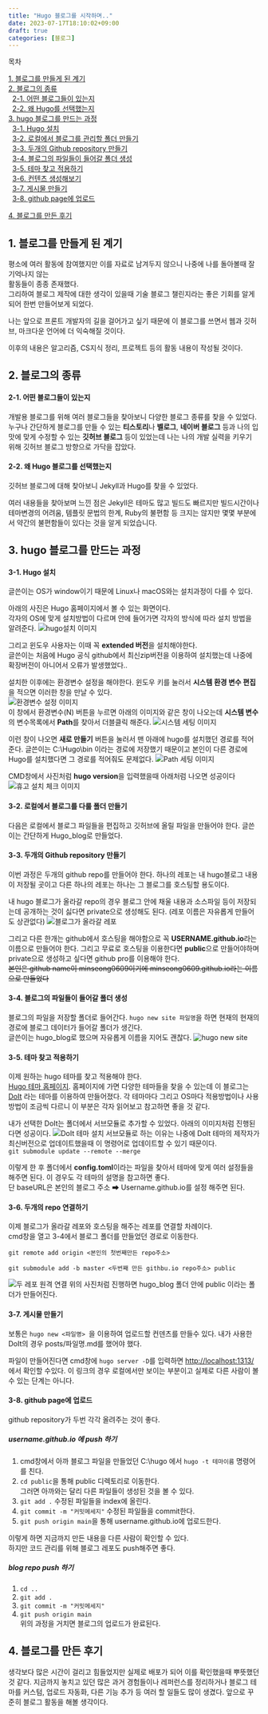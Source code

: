 ```yaml
---
title: "Hugo 블로그를 시작하며.."
date: 2023-07-17T18:10:02+09:00
draft: true
categories: [블로그]
---
```


 
목차<br>

[1. 블로그를 만들게 된 계기](#블로그를-만들게-된-계기)  
[2. 블로그의 종류]( #블로그의-종류)  
&nbsp;&nbsp;[2-1. 어떤 블로그들이 있는지]( #2-1.-어떤-블로그들이-있는지)  
&nbsp;&nbsp;[2-2. 왜 Hugo를 선택했는지]( #2-2.-왜-Hugo-블로그를-선택했는지)    
[3. hugo 블로그를 만드는 과정]( #3.-hugo-블로그를-만드는-과정)  
&nbsp;&nbsp;[3-1. Hugo 설치]( #3-1.-왜-Hugo-블로그를-선택했는지)    
&nbsp;&nbsp;[3-2. 로컬에서 블로그를 관리할 폴더 만들기]( #3-2.-로컬에서-블로그를-관리할-폴더-만들기)    
&nbsp;&nbsp;[3-3. 두개의 Github repository 만들기]( #3-3.-두개의-Github-repository-만들기)  
&nbsp;&nbsp;[3-4. 블로그의 파일들이 들어갈 폴더 생성]( #3-4.-블로그의-파일들이-들어갈-폴더-생성)    
&nbsp;&nbsp;[3-5. 테마 찾고 적용하기]( #3-5.-테마-찾고-적용하기)   
&nbsp;&nbsp;[3-6. 컨텐츠 생성해보기]( #3-6.-컨텐츠-생성해보기)   
&nbsp;&nbsp;[3-7. 게시물 만들기]( #3-7.-게시물-만들기)   
&nbsp;&nbsp;[3-8. github page에 업로드]( #3-8.-github-page에-업로드)


[4. 블로그를 만든 후기 ]( #4.-블로그를-만든-후기 )



## 1. 블로그를 만들게 된 계기
평소에 여러 활동에 참여했지만 이를 자료로 남겨두지 않으니 나중에 나를 돌아볼때 잘 기억나지 않는   
활동들이 종종 존재했다.  
그리하여 블로그 제작에 대한 생각이 있을때 기술 블로그 챌린지라는 좋은 기회를 알게 되어 한번 만들어보게 되었다.  

나는 앞으로 프론트 개발자의 길을 걸어가고 싶기 때문에 이 블로그를 쓰면서 웹과 깃허브, 마크다운 언어에 더 익숙해질 것이다. 

이후의 내용은 알고리즘, CS지식 정리, 프로젝트 등의 활동 내용이 작성될 것이다.  
  

## 2. 블로그의 종류  

#### 2-1. 어떤 블로그들이 있는지
개발용 블로그를 위해 여러 블로그들을 찾아보니 다양한 블로그 종류를 찾을 수 있었다. 
누구나 간단하게 블로그를 만들 수 있는 **티스토리**나 **벨로그**, **네이버 블로그** 등과 나의 입맛에 맞게 수정할 수 있는 **깃허브 블로그** 등이 있었는데 나는 나의 개발 실력을 키우기 위해 깃허브 블로그 방향으로 가닥을 잡았다. 



#### 2-2. 왜 Hugo 블로그를 선택했는지
깃허브 블로그에 대해 찾아보니 Jekyll과 Hugo를 찾을 수 있었다.

여러 내용들을 찾아보며 느낀 점은 Jekyll은 테마도 많고 빌드도 빠르지만 빌드시간이나 테마변경의 어려움, 템플릿 문법의 한계, Ruby의 불편함 등 크지는 않지만 몇몇 부분에서 약간의 불편함들이 있다는 것을 알게 되었습니다. 

## 3. hugo 블로그를 만드는 과정  

#### 3-1. Hugo 설치
글쓴이는 OS가 window이기 때문에 Linux나 macOS와는 설치과정이 다를 수 있다.  

아래의 사진은 Hugo 홈페이지에서 볼 수 있는 화면이다.  
각자의 OS에 맞게 설치방법이 다르며 안에 들어가면 각자의 방식에 따라 설치 방법을 알려준다. 
![hugo설치 이미지 ](/images/23.07.17_hugo_install_site.png)


그리고 윈도우 사용자는 이때 꼭 **extended 버전**을 설치해야한다.  
글쓴이는 처음에 Hugo 공식 github에서 최신zip버전을 이용하여 설치했는데 나중에 확장버전이 아니어서 오류가 발생했었다..  

설치한 이후에는 환경변수 설정을 해야한다.
윈도우 키를 눌러서 **시스템 환경 변수 편집**을 적으면 이러한 창을 만날 수 있다.  
![환경변수 설정 이미지 ](/images/23.07.17_systemsetting.png)   
이 창에서 환경변수(N) 버튼을 누르면 아래의 이미지와 같은 창이 나오는데 **시스템 변수**의 변수목록에서 **Path**를 찾아서 더블클릭 해준다.
![시스템 세팅 이미지 ](/images/23.07.17_SettingSystemVariable.png)   

이런 창이 나오면 **새로 만들기** 버튼을 눌러서 맨 아래에 hugo를 설치했던 경로를 적어준다. 
글쓴이는 C:\Hugo\bin 이라는 경로에 저장했기 때문이고 본인이 다른 경로에 Hugo를 설치했다면 그 경로를 적어줘도 문제없다.
![Path 세팅 이미지 ](/images/23.07.17_PathSetting.png)  

CMD창에서 사진처럼 **hugo version**을 입력했을때 아래처럼 나오면 성공이다 
![휴고 설치 체크 이미지 ](/images/23.07.17_hugoInstallCheck.png) 

#### 3-2. 로컬에서 블로그를 다룰 폴더 만들기
다음은 로컬에서 블로그 파일들을 편집하고 깃허브에 올릴 파일을 만들어야 한다. 
글쓴이는 간단하게 Hugo_blog로 만들었다. 
#### 3-3. 두개의 Github repository 만들기
이번 과정은 두개의 github repo를 만들어야 한다. 
하나의 레포는 내 hugo블로그 내용이 저장될 곳이고
다른 하나의 레포는 하나는 그 블로그를 호스팅할 용도이다. 

내 hugo 블로그가 올라갈 repo의 경우 블로그 안에 채울 내용과 소스파일 등이 저장되는데 공개하는 것이 싫다면 private으로 생성해도 된다. (레포 이름은 자유롭게 만들어도 상관없다)
![블로그가 올라갈 레포 ](/images/23.07.17_blogRepoCreate.png)

그리고 다른 한개는 github에서 호스팅을 해야함으로 꼭 **USERNAME.github.io**라는 이름으로 만들어야 한다. 그리고 무료로 호스팅을 이용한다면 **public**으로 만들어야하며 private으로 생성하고 싶다면 github pro를 이용해야 한다.  
~~본인은 github name이 minseong0609이기에 minseong0609.github.io라는 이름으로 만들었다~~


#### 3-4. 블로그의 파일들이 들어갈 폴더 생성
블로그의 파일을 저장할 폴더로 들어간다. 
```hugo new site 파일명```을 하면 현재의 현재의 경로에 블로그 데이터가 들어갈 폴더가 생긴다.  
글쓴이는 hugo_blog로 했으며 자유롭게 이름을 지어도 괜찮다.
![ hugo new site ](/images/23.07.17_hugoNewSite.png) 


#### 3-5. 테마 찾고 적용하기
이제 원하는 hugo 테마를 찾고 적용해야 한다.  
[Hugo 테마 홈페이지](https://themes.gohugo.io/).
홈페이지에 가면 다양한 테마들을 찾을 수 있는데 이 블로그는 [DoIt](https://themes.gohugo.io/themes/doit/) 라는 테마를 이용하여 만들어졌다. 각 테마마다 그리고 OS마다 적용방법이나 사용방법이 조금씩 다르니 이 부분은 각자 읽어보고 참고하면 좋을 것 같다.  

내가 선택한 DoIt는 폴더에서 서브모듈로 추가할 수 있었다.
아래의 이미지처럼 진행된다면 성공이다. 
![ DoIt 테마 설치 ](/images/23.07.17_DoItDownload.png) 
서브모듈로 하는 이유는 나중에 DoIt 테마의 제작자가 최신버전으로 업데이트했을때 이 명령어로 업데이트할 수 있기 때문이다.  
```git submodule update --remote --merge```  

이렇게 한 후 폴더에서 **config.toml**이라는 파일을 찾아서 테마에 맞게 여러 설정들을 해주면 된다. 이 경우도 각 테마의 설명을 참고하면 좋다.  
단 baseURL은 본인의 블로그 주소 ➡ Username.github.io를 설정 해주면 된다.

#### 3-6. 두개의 repo 연결하기

이제 블로그가 올라갈 레포와 호스팅을 해주는 레포를 연결할 차례이다.  
cmd창을 열고 3-4에서 블로그 폴더를 만들었던 경로로 이동한다.

```
git remote add origin <본인의 첫번째만든 repo주소>
```  
```
git submodule add -b master <두번째 만든 githbu.io repo주소> public
```

![ 두 레포 원격 연결 ](/images/23.07.17_gitRemoteSetting.png) 
위의 사진처럼 진행하면 hugo_blog 폴더 안에 public 이라는 폴더가 만들어진다. 

#### 3-7. 게시물 만들기
보통은 ```hugo new <파일명> ```을 이용하여 업로드할 컨덴츠를 만들수 있다. 내가 사용한 DoIt의 경우 posts/파일명.md를 했어야 했다. 

파일이 만들어진다면 cmd창에 ```hugo server -D```를 입력하면 [ http://localhost:1313/](http://localhost:1313/)에서 확인할 수있다. 이 링크의 경우 로컬에서만 보이는 부분이고 실제로 다른 사람이 볼 수 있는 단계는 아니다.  


#### 3-8. github page에 업로드

github repository가 두번 각각 올려주는 것이 좋다. 
##### username.github.io 에 push 하기
1. cmd창에서 아까 블로그 파일을 만들었던 C:\hugo 에서 ``` hugo -t 테마이름 ``` 명령어를 친다. 
2. ```cd public```을 통해 public 디렉토리로 이동한다.  
그러면 아까와는 달리 다른 파일들이 생성된 것을 볼 수 있다.
3. ```git add .``` 수정된 파일들을 index에 올린다.
4. ```git commit -m "커밋메세지"``` 수정된 파일들을 commit한다. 
5. ```git push origin main```을 통해 username.github.io에 업로드한다.

이렇게 하면 지금까지 만든 내용을 다른 사람이 확인할 수 있다.  
하지만 코드 관리를 위해 블로그 레포도 push해주면 좋다.
##### blog repo push 하기
1. ```cd ..```
2. ```git add .```
3. ```git commit -m "커밋메세지"```
4. ```git push origin main```  
위의 과정을 거치면 블로그의 업로드가 완료된다.  

## 4. 블로그를 만든 후기  
생각보다 많은 시간이 걸리고 힘들었지만 실제로 배포가 되어 이를 확인했을때 뿌뜻했던 것 같다. 지금까지 놓치고 있던 많은 과거 경험들이나 레퍼런스를 정리하거나 블로그 테마를 커스텀, 업로드 자동화, 다른 기능 추가 등 여러 할 일들도 많이 생겼다. 앞으로 꾸준히 블로그 활동을 해볼 생각이다. 